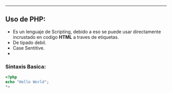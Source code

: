 
---
## Uso de PHP:
- Es un lenguaje de Scripting, debido a eso se puede usar directamente incrustado en codigo **HTML** a traves de etiquetas.
- De tipado debil.
- Case Sentitive.
- 

### Sintaxis Basica:
```php
<?php 
echo "Hello World";
*>
```



